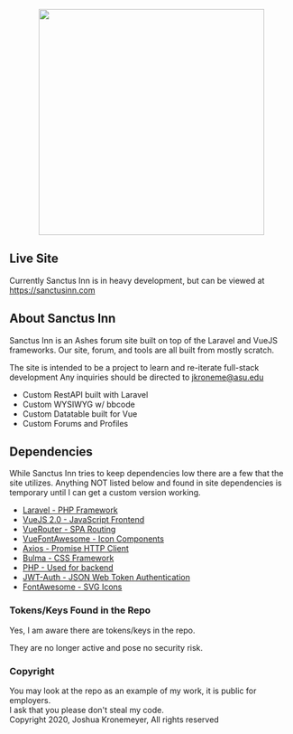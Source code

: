 <p align="center"><img src="https://i.imgur.com/am2YsoI.png" width="400"></p>

## Live Site
Currently Sanctus Inn is in heavy development, but can be viewed at https://sanctusinn.com

## About Sanctus Inn

Sanctus Inn is an Ashes forum site built on top of the Laravel and VueJS frameworks. Our site, forum, and tools are all built from mostly scratch.

The site is intended to be a project to learn and re-iterate full-stack development
Any inquiries should be directed to <a href="mailto:jkroneme@asu.edu">jkroneme@asu.edu</a>

- Custom RestAPI built with Laravel
- Custom WYSIWYG w/ bbcode
- Custom Datatable built for Vue
- Custom Forums and Profiles

## Dependencies

While Sanctus Inn tries to keep dependencies low there are a few that the site utilizes.
Anything NOT listed below and found in site dependencies is temporary until I can get a custom version working.

- <a href="https://laravel.com/">Laravel - PHP Framework</a>
- <a href="https://vuejs.org/">VueJS 2.0 - JavaScript Frontend</a>
- <a href="https://router.vuejs.org/">VueRouter - SPA Routing</a>
- <a href="https://github.com/FortAwesome/vue-fontawesome">VueFontAwesome - Icon Components</a>
- <a href="https://github.com/axios/axios">Axios - Promise HTTP Client</a>
- <a href="https://bulma.io/">Bulma - CSS Framework</a>
- <a href="https://www.php.net/">PHP - Used for backend</a>
- <a href="https://github.com/tymondesigns/jwt-auth">JWT-Auth - JSON Web Token Authentication</a>
- <a href="https://fontawesome.com/">FontAwesome - SVG Icons</a>

### Tokens/Keys Found in the Repo

Yes, I am aware there are tokens/keys in the repo.

They are no longer active and pose no security risk.

### Copyright
You may look at the repo as an example of my work, it is public for employers. <br>
I ask that you please don't steal my code. <br>
Copyright 2020, Joshua Kronemeyer, All rights reserved <br>
